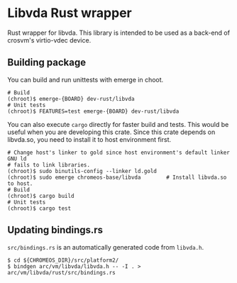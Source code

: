 # Libvda Rust wrapper

Rust wrapper for libvda. This library is intended to be used as a back-end of
crosvm's virtio-vdec device.

## Building package

You can build and run unittests with emerge in choot.

```shell
# Build
(chroot)$ emerge-{BOARD} dev-rust/libvda
# Unit tests
(chroot)$ FEATURES=test emerge-{BOARD} dev-rust/libvda
```

You can also execute `cargo` directly for faster build and tests. This would be
useful when you are developing this crate.
Since this crate depends on libvda.so, you need to install it to host
environment first.

```shell
# Change host's linker to gold since host environment's default linker GNU ld
# fails to link libraries.
(chroot)$ sudo binutils-config --linker ld.gold
(chroot)$ sudo emerge chromeos-base/libvda        # Install libvda.so to host.
# Build
(chroot)$ cargo build
# Unit tests
(chroot)$ cargo test
```

## Updating bindings.rs

`src/bindings.rs` is an automatically generated code from `libvda.h`.

```shell
$ cd ${CHROMEOS_DIR}/src/platform2/
$ bindgen arc/vm/libvda/libvda.h -- -I . > arc/vm/libvda/rust/src/bindings.rs
```
